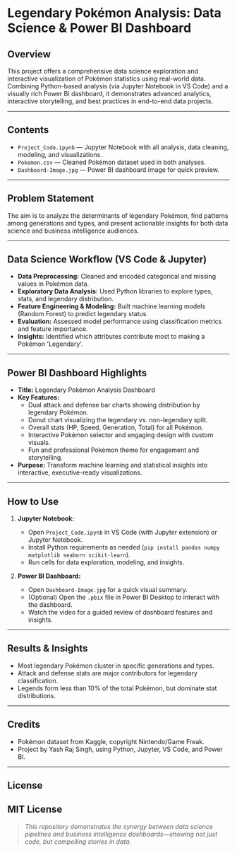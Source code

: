 # Legendary Pokémon Analysis: Data Science & Power BI Dashboard

## Overview

This project offers a comprehensive data science exploration and interactive visualization of Pokémon statistics using real-world data. Combining Python-based analysis (via Jupyter Notebook in VS Code) and a visually rich Power BI dashboard, it demonstrates advanced analytics, interactive storytelling, and best practices in end-to-end data projects.

---

## Contents

- `Project_Code.ipynb` — Jupyter Notebook with all analysis, data cleaning, modeling, and visualizations.
- `Pokemon.csv` — Cleaned Pokémon dataset used in both analyses.
- `Dashboard-Image.jpg` — Power BI dashboard image for quick preview.

---

## Problem Statement

The aim is to analyze the determinants of legendary Pokémon, find patterns among generations and types, and present actionable insights for both data science and business intelligence audiences.

---

## Data Science Workflow (VS Code & Jupyter)

- **Data Preprocessing:** Cleaned and encoded categorical and missing values in Pokémon data.
- **Exploratory Data Analysis:** Used Python libraries to explore types, stats, and legendary distribution.
- **Feature Engineering & Modeling:** Built machine learning models (Random Forest) to predict legendary status.
- **Evaluation:** Assessed model performance using classification metrics and feature importance.
- **Insights:** Identified which attributes contribute most to making a Pokémon 'Legendary'.

---

## Power BI Dashboard Highlights

- **Title:** Legendary Pokémon Analysis Dashboard
- **Key Features:**
  - Dual attack and defense bar charts showing distribution by legendary Pokémon.
  - Donut chart visualizing the legendary vs. non-legendary split.
  - Overall stats (HP, Speed, Generation, Total) for all Pokémon.
  - Interactive Pokémon selector and engaging design with custom visuals.
  - Fun and professional Pokémon theme for engagement and storytelling.
- **Purpose:** Transform machine learning and statistical insights into interactive, executive-ready visualizations.

---

## How to Use

1. **Jupyter Notebook:**
   - Open `Project_Code.ipynb` in VS Code (with Jupyter extension) or Jupyter Notebook.
   - Install Python requirements as needed (`pip install pandas numpy matplotlib seaborn scikit-learn`).
   - Run cells for data exploration, modeling, and insights.

2. **Power BI Dashboard:**
   - Open `Dashboard-Image.jpg` for a quick visual summary.
   - (Optional) Open the `.pbix` file in Power BI Desktop to interact with the dashboard.
   - Watch the video for a guided review of dashboard features and insights.

---

## Results & Insights

- Most legendary Pokémon cluster in specific generations and types.
- Attack and defense stats are major contributors for legendary classification.
- Legends form less than 10% of the total Pokémon, but dominate stat distributions.

---

## Credits

- Pokémon dataset from Kaggle, copyright Nintendo/Game Freak.
- Project by Yash Raj Singh, using Python, Jupyter, VS Code, and Power BI.

---

## License

MIT License
---

> *This repository demonstrates the synergy between data science pipelines and business intelligence dashboards—showing not just code, but compelling stories in data.*
